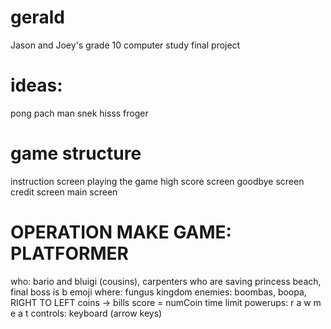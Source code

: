 # gerald
Jason and Joey's grade 10 computer study final project

# ideas:
pong
pach man
snek hisss
froger

# game structure
instruction screen
playing the game
high score screen
goodbye screen
credit screen
main screen

# OPERATION MAKE GAME: PLATFORMER
who: bario and bluigi (cousins), carpenters who are saving princess beach, final boss is b emoji
where: fungus kingdom
enemies: boombas, boopa, 
RIGHT TO LEFT
coins -> bills
score = numCoin
time limit
powerups: r a w  m e a t
controls: keyboard (arrow keys)
